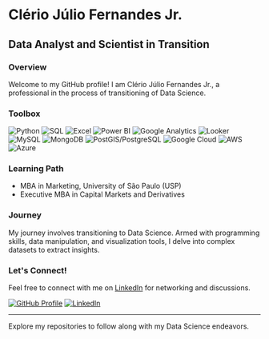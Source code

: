 # Clério Júlio Fernandes Jr.

## Data Analyst and Scientist in Transition

### Overview
Welcome to my GitHub profile! I am Clério Júlio Fernandes Jr., a professional in the process of transitioning of Data Science. 

### Toolbox

![Python](https://img.shields.io/badge/Python-blue)
![SQL](https://img.shields.io/badge/SQL-orange)
![Excel](https://img.shields.io/badge/Excel-blue)
![Power BI](https://img.shields.io/badge/Power_BI-orange)
![Google Analytics](https://img.shields.io/badge/Google_Analytics-orange)
![Looker](https://img.shields.io/badge/Looker-orange)
![MySQL](https://img.shields.io/badge/MySQL-blue)
![MongoDB](https://img.shields.io/badge/MongoDB-green)
![PostGIS/PostgreSQL](https://img.shields.io/badge/PostGIS/PostgreSQL-blue)
![Google Cloud](https://img.shields.io/badge/Google_Cloud-blue)
![AWS](https://img.shields.io/badge/AWS-orange)
![Azure](https://img.shields.io/badge/Azure-blue)


### Learning Path
- MBA in Marketing, University of São Paulo (USP)
- Executive MBA in Capital Markets and Derivatives

### Journey
My journey involves transitioning to Data Science. Armed with programming skills, data manipulation, and visualization tools, I delve into complex datasets to extract insights.

### Let's Connect!
Feel free to connect with me on [LinkedIn](https://www.linkedin.com/in/clerio-fernandes/) for networking and discussions.

[![GitHub Profile](https://img.shields.io/badge/GitHub-Profile-brightgreen)](https://www.linkedin.com/in/clerio-fernandes/)
[![LinkedIn](https://img.shields.io/badge/LinkedIn-Connect-blue)](https://www.linkedin.com/in/cleriojulio)

---
Explore my repositories to follow along with my Data Science endeavors.
